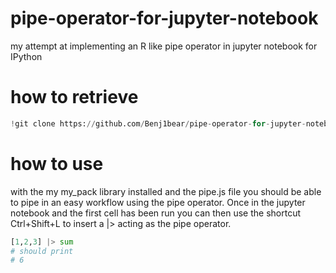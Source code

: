 # pipe-operator-for-jupyter-notebook
my attempt at implementing an R like pipe operator in jupyter notebook for IPython
# how to retrieve
```python
!git clone https://github.com/Benj1bear/pipe-operator-for-jupyter-notebook
```

# how to use
with the my my_pack library installed and the pipe.js file you should be able to pipe in an easy workflow using the pipe operator. Once in the jupyter notebook and the first cell has been run you can then use the shortcut Ctrl+Shift+L to insert a |> acting as the pipe operator. 
```python
[1,2,3] |> sum
# should print
# 6
```
